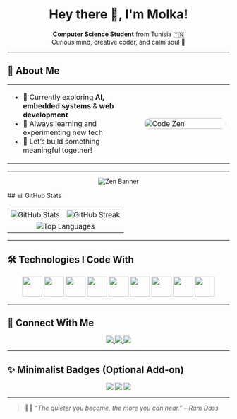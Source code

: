 <h1 align="center">Hey there 🌸, I'm Molka!</h1>

<p align="center">
  <strong>Computer Science Student</strong> from Tunisia 🇹🇳<br/>
  Curious mind, creative coder, and calm soul 🌿
</p>

---

## 🪷 About Me

<table>
  <tr>
    <td width="60%">
      <ul>
        <li>🔭 Currently exploring <strong>AI, embedded systems</strong> & <strong>web development</strong></li>
        <li>🌱 Always learning and experimenting new tech</li>
        <li>🤝 Let’s build something meaningful together!</li>
      </ul>
    </td>
    <td width="40%">
      <img src="https://media.giphy.com/media/6OrCT1jVbonHG/giphy.gif" alt="Code Zen" width="100%" style="border-radius: 12px;" />
    </td>
  </tr>
</table>

---

<p align="center">
  <img src="https://capsule-render.vercel.app/api?type=waving&color=998FC7&height=150&section=header&text=Code%20with%20Calm&fontColor=ffffff&fontSize=38&fontAlignY=35" alt="Zen Banner" />
</p>
## 📊 GitHub Stats

<table>
  <tr>
    <td>
      <img src="https://github-readme-stats.vercel.app/api?username=molka-makri&show_icons=true&theme=tokyonight&hide=prs,issues&count_private=true" alt="GitHub Stats" />
    </td>
    <td>
      <img src="https://github-readme-streak-stats.herokuapp.com/?user=molka-makri&theme=tokyonight" alt="GitHub Streak" />
    </td>
  </tr>
  <tr>
    <td colspan="2" align="center">
      <img src="https://github-readme-stats.vercel.app/api/top-langs/?username=molka-makri&layout=compact&theme=tokyonight" alt="Top Languages" />
    </td>
  </tr>
</table>

---

## 🛠️ Technologies I Code With

<p align="center">
  <img src="https://cdn.jsdelivr.net/gh/devicons/devicon/icons/javascript/javascript-original.svg" height="45" />
  <img src="https://cdn.jsdelivr.net/gh/devicons/devicon/icons/cplusplus/cplusplus-original.svg" height="45" />
  <img src="https://cdn.jsdelivr.net/gh/devicons/devicon/icons/python/python-original.svg" height="45" />
  <img src="https://cdn.jsdelivr.net/gh/devicons/devicon/icons/php/php-original.svg" height="45" />
  <img src="https://cdn.jsdelivr.net/gh/devicons/devicon/icons/html5/html5-original.svg" height="45" />
  <img src="https://cdn.jsdelivr.net/gh/devicons/devicon/icons/css3/css3-original.svg" height="45" />
  <img src="https://cdn.jsdelivr.net/gh/devicons/devicon/icons/mysql/mysql-original.svg" height="45" />
  <img src="https://cdn.jsdelivr.net/gh/devicons/devicon/icons/linux/linux-original.svg" height="45" />
  <img src="https://cdn.jsdelivr.net/gh/devicons/devicon/icons/vscode/vscode-original.svg" height="45" />
</p>

---

## 🌟 Connect With Me

<p align="center">
  <a href="https://www.linkedin.com/in/molkamakri" target="_blank">
    <img src="https://img.shields.io/badge/LinkedIn-%230077B5.svg?style=for-the-badge&logo=linkedin&logoColor=white" />
  </a>
  <a href="https://github.com/molka-makri" target="_blank">
    <img src="https://img.shields.io/badge/GitHub-%23121011.svg?style=for-the-badge&logo=github&logoColor=white" />
  </a>
  <a href="mailto:makrimolka8@gmail.com" target="_blank">
    <img src="https://img.shields.io/badge/Gmail-D14836?style=for-the-badge&logo=gmail&logoColor=white" />
  </a>
</p>

---

## ✨ Minimalist Badges (Optional Add-on)

<p align="center">
  <img src="https://img.shields.io/badge/Blog-Read%20Now-6e6b7b?style=flat-square&logo=hashnode&logoColor=white" />
  <img src="https://img.shields.io/badge/Wakatime-Stats-3c1e68?style=flat-square&logo=wakatime&logoColor=white" />
  <img src="https://img.shields.io/badge/Dev.to-Articles-black?style=flat-square&logo=dev.to&logoColor=white" />
</p>

---

> 🧘‍♀️ *“The quieter you become, the more you can hear.” – Ram Dass*

